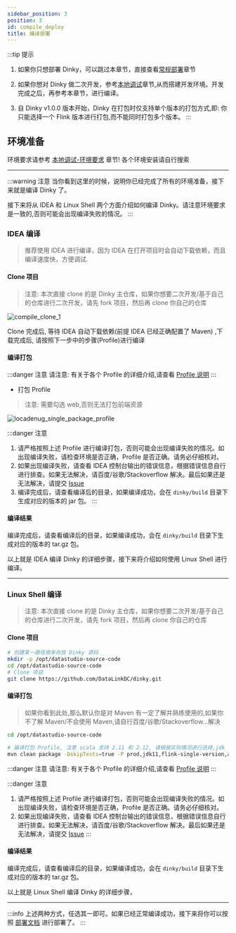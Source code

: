 ```yaml
---
sidebar_position: 3
position: 3
id: compile_deploy
title: 编译部署
---
```


:::tip 提示
1. 如果你只想部署 Dinky，可以跳过本章节，直接查看[常规部署](./normal_deploy)章节

2. 如果你想对 Dinky 做二次开发，参考[本地调试](../developer_guide/local_debug)章节,从而搭建开发环境。开发完成之后，再参考本章节，进行编译。

3. 自 Dinky v1.0.0 版本开始，Dinky 在打包时仅支持单个版本的打包方式,即: 你只能选择一个 Flink 版本进行打包,而不能同时打包多个版本。
:::


## 环境准备

环境要求请参考 [本地调试-环境要求](../developer_guide/local_debug#环境要求) 章节! 各个环境安装请自行搜索


---


:::warning 注意
当你看到这里的时候，说明你已经完成了所有的环境准备，接下来就是编译 Dinky 了。

接下来将从 IDEA 和 Linux Shell 两个方面介绍如何编译 Dinky。请注意环境要求是一致的,否则可能会出现编译失败的情况。
:::

### IDEA 编译

> 推荐使用 IDEA 进行编译，因为 IDEA 在打开项目时会自动下载依赖，而且编译速度快，方便调试.

#### Clone 项目
> 注意: 本次直接 clone 的是 Dinky 主仓库，如果你想要二次开发/基于自己的仓库进行二次开发，请先 fork 项目，然后再 clone 你自己的仓库

![compile_clone_1](http://pic.dinky.org.cn/dinky/docs/zh-CN/complie/complie_clone_1.png)

Clone 完成后, 等待 IDEA 自动下载依赖(前提 IDEA 已经正确配置了 Maven) ,下载完成后, 请按照下一步中的步骤(Profile)进行编译


#### 编译打包


:::danger 注意
请注意: 有关于各个 Profile 的详细介绍,请查看 [Profile 说明](../developer_guide/local_debug#Profile-说明)
:::


- 打包 Profile

> 注意: 需要勾选 web,否则无法打包前端资源

![locadenug_single_package_profile](http://pic.dinky.org.cn/dinky/docs/zh-CN/developer_guide/local_debug/locadenug_single_package_profile.png)




:::danger 注意
1. 请严格按照上述 Profile 进行编译打包，否则可能会出现编译失败的情况。如出现编译失败，请检查环境是否正确，Profile 是否正确。请务必仔细核对。
2. 如果出现编译失败，请查看 IDEA 控制台输出的错误信息，根据错误信息自行进行排查。如果无法解决，请百度/谷歌/Stackoverflow 解决。最后如果还是无法解决，请提交 [Issue](https://github.com/DataLinkDC/dinky/issues/new/choose)
3. 编译完成后，请查看编译后的目录，如果编译成功，会在 `dinky/build` 目录下生成对应的版本的 jar 包。
:::

#### 编译结果

编译完成后，请查看编译后的目录，如果编译成功，会在 `dinky/build` 目录下生成对应的版本的 tar.gz 包。


以上就是 IDEA 编译 Dinky 的详细步骤，接下来将介绍如何使用 Linux Shell 进行编译。

---

### Linux Shell 编译

> 注意: 本次直接 clone 的是 Dinky 主仓库，如果你想要二次开发/基于自己的仓库进行二次开发，请先 fork 项目，然后再 clone 你自己的仓库

#### Clone 项目

```bash
# 创建某一路径用来存放 Dinky 源码
mkdir -p /opt/datastudio-source-code
cd /opt/datastudio-source-code
# Clone 项目
git clone https://github.com/DataLinkDC/dinky.git
```

#### 编译打包

> 如果你看到此处,那么默认你是对 Maven 有一定了解并熟练使用的,如果你不了解 Maven/不会使用 Maven,请自行百度/谷歌/Stackoverflow...解决

```bash
cd /opt/datastudio-source-code

# 编译打包 Profile, 注意 scala 支持 2.11 和 2.12, 请根据实际情况进行选择,jdk 支持 8/11,请根据实际情况进行选择,不选jdk11默认使用系统内的jdk8
mvn clean package -DskipTests=true -P prod,jdk11,flink-single-version,aliyun,flink-1.16,web

```

:::danger 注意
请注意: 有关于各个 Profile 的详细介绍,请查看 [Profile 说明](../developer_guide/local_debug#Profile-说明)
:::

:::danger 注意
1. 请严格按照上述 Profile 进行编译打包，否则可能会出现编译失败的情况。如出现编译失败，请检查环境是否正确，Profile 是否正确。请务必仔细核对。
2. 如果出现编译失败，请查看 IDEA 控制台输出的错误信息，根据错误信息自行进行排查。如果无法解决，请百度/谷歌/Stackoverflow 解决。最后如果还是无法解决，请提交 [Issue](https://github.com/DataLinkDC/dinky/issues)
:::

#### 编译结果

编译完成后，请查看编译后的目录，如果编译成功，会在 `dinky/build` 目录下生成对应的版本的 tar.gz 包。

以上就是 Linux Shell 编译 Dinky 的详细步骤，

---

:::info
上述两种方式，任选其一即可。如果已经正常编译成功，接下来将你可以按照 [部署文档](./normal_deploy) 进行部署了。
:::







